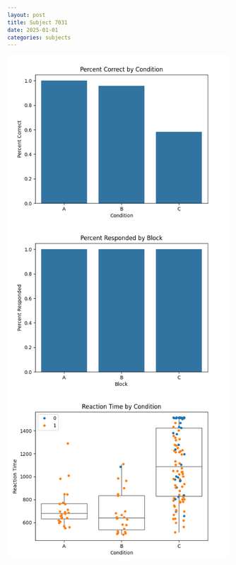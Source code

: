```yaml
---
layout: post
title: Subject 7031
date: 2025-01-01
categories: subjects
---
```


![](data/7031/run-14/7031_ATS_percent_correct.png)
![](data/7031/run-14/7031_ATS_percent_responded.png)
![](data/7031/run-14/7031_ATS_rt.png)
